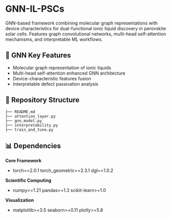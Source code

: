 # GNN-IL-PSCs
GNN-based framework combining molecular graph representations with device characteristics for dual-functional ionic liquid discovery in perovskite solar cells. Features graph convolutional networks, multi-head self-attention mechanisms, and interpretable ML workflows.

## 🚀 GNN Key Features
- Molecular graph representation of ionic liquids
- Multi-head self-attention enhanced GNN architecture
- Device-characteristic features fusion
- Interpretable defect passivation analysis

## 📂 Repository Structure
```
├── README.md
├── attention_layer.py
├── gnn_model.py
├── interpretability.py
├── train_and_tune.py
```

## 📊 Dependencies
**Core Framework**
- torch==2.0.1 torch_geometric==2.3.1 dgl==1.0.2

**Scientific Computing**
- numpy>=1.21 pandas>=1.3 scikit-learn>=1.0

**Visualization**
- matplotlib>=3.5 seaborn>=0.11 plotly>=5.8
